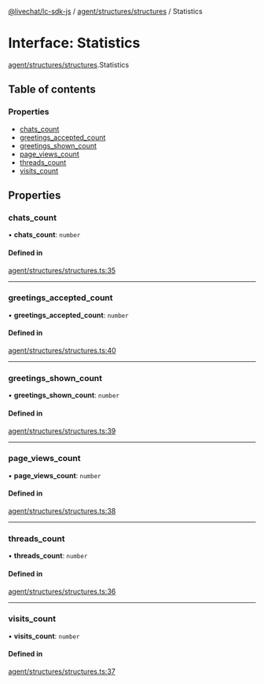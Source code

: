 [@livechat/lc-sdk-js](../README.md) / [agent/structures/structures](../modules/agent_structures_structures.md) / Statistics

# Interface: Statistics

[agent/structures/structures](../modules/agent_structures_structures.md).Statistics

## Table of contents

### Properties

- [chats\_count](agent_structures_structures.Statistics.md#chats_count)
- [greetings\_accepted\_count](agent_structures_structures.Statistics.md#greetings_accepted_count)
- [greetings\_shown\_count](agent_structures_structures.Statistics.md#greetings_shown_count)
- [page\_views\_count](agent_structures_structures.Statistics.md#page_views_count)
- [threads\_count](agent_structures_structures.Statistics.md#threads_count)
- [visits\_count](agent_structures_structures.Statistics.md#visits_count)

## Properties

### chats\_count

• **chats\_count**: `number`

#### Defined in

[agent/structures/structures.ts:35](https://github.com/livechat/lc-sdk-js/blob/25e113d/src/agent/structures/structures.ts#L35)

___

### greetings\_accepted\_count

• **greetings\_accepted\_count**: `number`

#### Defined in

[agent/structures/structures.ts:40](https://github.com/livechat/lc-sdk-js/blob/25e113d/src/agent/structures/structures.ts#L40)

___

### greetings\_shown\_count

• **greetings\_shown\_count**: `number`

#### Defined in

[agent/structures/structures.ts:39](https://github.com/livechat/lc-sdk-js/blob/25e113d/src/agent/structures/structures.ts#L39)

___

### page\_views\_count

• **page\_views\_count**: `number`

#### Defined in

[agent/structures/structures.ts:38](https://github.com/livechat/lc-sdk-js/blob/25e113d/src/agent/structures/structures.ts#L38)

___

### threads\_count

• **threads\_count**: `number`

#### Defined in

[agent/structures/structures.ts:36](https://github.com/livechat/lc-sdk-js/blob/25e113d/src/agent/structures/structures.ts#L36)

___

### visits\_count

• **visits\_count**: `number`

#### Defined in

[agent/structures/structures.ts:37](https://github.com/livechat/lc-sdk-js/blob/25e113d/src/agent/structures/structures.ts#L37)

